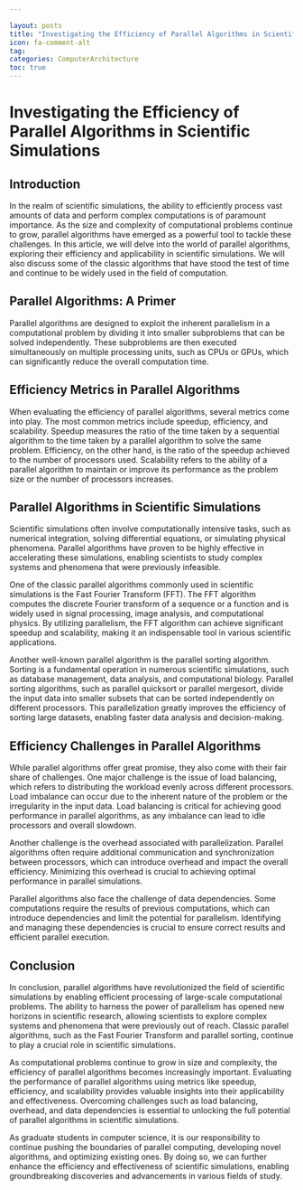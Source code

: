 ```yaml
---

layout: posts
title: "Investigating the Efficiency of Parallel Algorithms in Scientific Simulations"
icon: fa-comment-alt
tag:      
categories: ComputerArchitecture
toc: true
---
```




# Investigating the Efficiency of Parallel Algorithms in Scientific Simulations

## Introduction
In the realm of scientific simulations, the ability to efficiently process vast amounts of data and perform complex computations is of paramount importance. As the size and complexity of computational problems continue to grow, parallel algorithms have emerged as a powerful tool to tackle these challenges. In this article, we will delve into the world of parallel algorithms, exploring their efficiency and applicability in scientific simulations. We will also discuss some of the classic algorithms that have stood the test of time and continue to be widely used in the field of computation.

## Parallel Algorithms: A Primer
Parallel algorithms are designed to exploit the inherent parallelism in a computational problem by dividing it into smaller subproblems that can be solved independently. These subproblems are then executed simultaneously on multiple processing units, such as CPUs or GPUs, which can significantly reduce the overall computation time.

## Efficiency Metrics in Parallel Algorithms
When evaluating the efficiency of parallel algorithms, several metrics come into play. The most common metrics include speedup, efficiency, and scalability. Speedup measures the ratio of the time taken by a sequential algorithm to the time taken by a parallel algorithm to solve the same problem. Efficiency, on the other hand, is the ratio of the speedup achieved to the number of processors used. Scalability refers to the ability of a parallel algorithm to maintain or improve its performance as the problem size or the number of processors increases.

## Parallel Algorithms in Scientific Simulations
Scientific simulations often involve computationally intensive tasks, such as numerical integration, solving differential equations, or simulating physical phenomena. Parallel algorithms have proven to be highly effective in accelerating these simulations, enabling scientists to study complex systems and phenomena that were previously infeasible.

One of the classic parallel algorithms commonly used in scientific simulations is the Fast Fourier Transform (FFT). The FFT algorithm computes the discrete Fourier transform of a sequence or a function and is widely used in signal processing, image analysis, and computational physics. By utilizing parallelism, the FFT algorithm can achieve significant speedup and scalability, making it an indispensable tool in various scientific applications.

Another well-known parallel algorithm is the parallel sorting algorithm. Sorting is a fundamental operation in numerous scientific simulations, such as database management, data analysis, and computational biology. Parallel sorting algorithms, such as parallel quicksort or parallel mergesort, divide the input data into smaller subsets that can be sorted independently on different processors. This parallelization greatly improves the efficiency of sorting large datasets, enabling faster data analysis and decision-making.

## Efficiency Challenges in Parallel Algorithms
While parallel algorithms offer great promise, they also come with their fair share of challenges. One major challenge is the issue of load balancing, which refers to distributing the workload evenly across different processors. Load imbalance can occur due to the inherent nature of the problem or the irregularity in the input data. Load balancing is critical for achieving good performance in parallel algorithms, as any imbalance can lead to idle processors and overall slowdown.

Another challenge is the overhead associated with parallelization. Parallel algorithms often require additional communication and synchronization between processors, which can introduce overhead and impact the overall efficiency. Minimizing this overhead is crucial to achieving optimal performance in parallel simulations.

Parallel algorithms also face the challenge of data dependencies. Some computations require the results of previous computations, which can introduce dependencies and limit the potential for parallelism. Identifying and managing these dependencies is crucial to ensure correct results and efficient parallel execution.

## Conclusion
In conclusion, parallel algorithms have revolutionized the field of scientific simulations by enabling efficient processing of large-scale computational problems. The ability to harness the power of parallelism has opened new horizons in scientific research, allowing scientists to explore complex systems and phenomena that were previously out of reach. Classic parallel algorithms, such as the Fast Fourier Transform and parallel sorting, continue to play a crucial role in scientific simulations.

As computational problems continue to grow in size and complexity, the efficiency of parallel algorithms becomes increasingly important. Evaluating the performance of parallel algorithms using metrics like speedup, efficiency, and scalability provides valuable insights into their applicability and effectiveness. Overcoming challenges such as load balancing, overhead, and data dependencies is essential to unlocking the full potential of parallel algorithms in scientific simulations.

As graduate students in computer science, it is our responsibility to continue pushing the boundaries of parallel computing, developing novel algorithms, and optimizing existing ones. By doing so, we can further enhance the efficiency and effectiveness of scientific simulations, enabling groundbreaking discoveries and advancements in various fields of study.